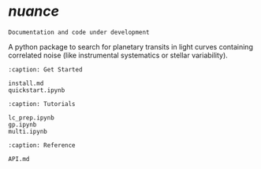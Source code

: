 # *nuance*

```{warning}
Documentation and code under development
```

A python package to search for planetary transits in light curves containing correlated noise (like instrumental systematics or stellar variability). 

```{toctree}
:caption: Get Started

install.md
quickstart.ipynb
```

```{toctree}
:caption: Tutorials

lc_prep.ipynb
gp.ipynb
multi.ipynb
```


```{toctree}
:caption: Reference

API.md
```
